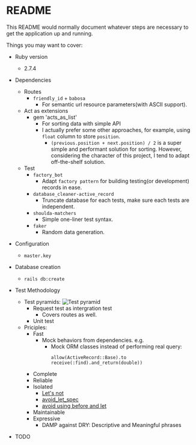 # README

This README would normally document whatever steps are necessary to get the
application up and running.

Things you may want to cover:

- Ruby version
  - 2.7.4
- Dependencies
  - Routes
    - `friendly_id` + `babosa`
      - For semantic url resource parameters(with ASCII support).
  - Act as extensions
    - gem 'acts_as_list'
      - For sorting data with simple API
      - I actually prefer some other approaches, for example, using `float` column to store `position`.
        - `(previous.position + next.position) / 2` is a super simple and performant solution for sorting. However, considering the character of this project, I tend to adapt off-the-shelf solution.
  - Test
    - `factory_bot`
      - Adapt `factory pattern` for building testing(or development) records in ease.
    - `database_cleaner-active_record`
      - Truncate database for each tests, make sure each tests are independent.
    - `shoulda-matchers`
      - Simple one-liner test syntax.
    - `faker`
      - Random data generation.

- Configuration
  - `master.key`
- Database creation
  - `rails db:create`
- Test Methodology
  - Test pyramids:
    ![Test pyramid](https://images.thoughtbot.com/rails-test-types-and-the-testing-pyramid/JH3Bd0ZOQaWZllZcE1Mg_rails-test-types.png)
    - Request test as intergration test
      - Covers routes as well.
    - Unit test
  - Priciples:
    - Fast
      - Mock behaviors from dependencies. e.g.
        - Mock ORM classes instead of performing real query:
          ```
          allow(ActiveRecord::Base).to receive(:find).and_return(double))
          ```
    - Complete
    - Reliable
    - Isolated
      - [Let's not](https://thoughtbot.com/blog/lets-not)
      - [avoid_let_spec](https://github.com/thoughtbot/guides/blob/b1399bbfd33acca56746098a22fe8b4aaae51110/testing-rspec/avoid_let_spec.rb)
      - [avoid using before and let](https://www.slideshare.net/BruceLi2)
    - Maintainable
    - Expressive
      - DAMP against DRY: Descriptive and Meaningful phrases
- TODO

